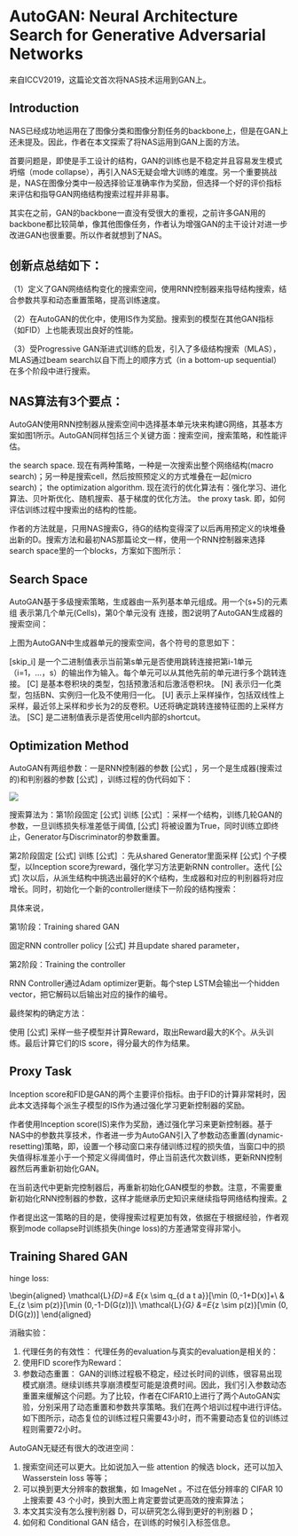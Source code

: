 

<!--
 * @version:
 * @Author:  StevenJokess https://github.com/StevenJokess
 * @Date: 2020-11-10 19:18:34
 * @LastEditors:  StevenJokess https://github.com/StevenJokess
 * @LastEditTime: 2020-12-27 15:55:25
 * @Description:
 * @TODO::
 * @Reference:https://zhuanlan.zhihu.com/p/115049575
 * [2]: Auto-GAN论文解读-论文部分 - 科技猛兽的文章 - 知乎
https://zhuanlan.zhihu.com/p/149458578
-->

# AutoGAN: Neural Architecture Search for Generative Adversarial Networks

来自ICCV2019，这篇论文首次将NAS技术运用到GAN上。

## Introduction

NAS已经成功地运用在了图像分类和图像分割任务的backbone上，但是在GAN上还未提及。因此，作者在本文探索了将NAS运用到GAN上面的方法。

首要问题是，即使是手工设计的结构，GAN的训练也是不稳定并且容易发生模式坍缩（mode collapse），再引入NAS无疑会增大训练的难度。另一个重要挑战是，NAS在图像分类中一般选择验证准确率作为奖励，但选择一个好的评价指标来评估和指导GAN网络结构搜索过程并非易事。

其实在之前，GAN的backbone一直没有受很大的重视，之前许多GAN用的backbone都比较简单，像其他图像任务，作者认为增强GAN的主干设计对进一步改进GAN也很重要。所以作者就想到了NAS。

## 创新点总结如下：

（1）定义了GAN网络结构变化的搜索空间，使用RNN控制器来指导结构搜索，结合参数共享和动态重置策略，提高训练速度。

（2）在AutoGAN的优化中，使用IS作为奖励。搜索到的模型在其他GAN指标（如FID）上也能表现出良好的性能。

（3）受Progressive GAN渐进式训练的启发，引入了多级结构搜索（MLAS），MLAS通过beam search以自下而上的顺序方式（in a bottom-up sequential）在多个阶段中进行搜索。

## NAS算法有3个要点：

AutoGAN使用RNN控制器从搜索空间中选择基本单元块来构建G网络，其基本方案如图1所示。AutoGAN同样包括三个关键方面：搜索空间，搜索策略，和性能评估。

the search space. 现在有两种策略，一种是一次搜索出整个网络结构(macro search)；另一种是搜索cell，然后按照预定义的方式堆叠在一起(micro search)；
the optimization algorithm. 现在流行的优化算法有：强化学习、进化算法、贝叶斯优化、随机搜索、基于梯度的优化方法。
the proxy task. 即，如何评估训练过程中搜索出的结构的性能。

作者的方法就是，只用NAS搜索G，待G的结构变得深了以后再用预定义的块堆叠出新的D。搜索方法和最初NAS那篇论文一样，使用一个RNN控制器来选择search space里的一个blocks，方案如下图所示：


## Search Space

AutoGAN基于多级搜索策略，生成器由一系列基本单元组成。用一个(s+5)的元素组 表示第几个单元(Cells)，第0个单元没有 连接，图2说明了AutoGAN生成器的搜索空间：

上图为AutoGAN中生成器单元的搜索空间，各个符号的意思如下：

[skip_i] 是一个二进制值表示当前第s单元是否使用跳转连接把第i-1单元（i=1，…，s）的输出作为输入。每个单元可以从其他先前的单元进行多个跳转连接。
[C] 是基本卷积块的类型，包括预激活和后激活卷积块。
[N] 表示归一化类型，包括BN、实例归一化及不使用归一化。
[U] 表示上采样操作，包括双线性上采样，最近邻上采样和步长为2的反卷积。U还将确定跳转连接特征图的上采样方法。
[SC] 是二进制值表示是否使用cell内部的shortcut。



## Optimization Method

AutoGAN有两组参数：一是RNN控制器的参数 [公式] ，另一个是生成器(搜索过的)和判别器的参数 [公式] ，训练过程的伪代码如下：

![](autoGAN_search.jpg)

搜索算法为：第1阶段固定 [公式] 训练 [公式] ：采样一个结构，训练几轮GAN的参数，一旦训练损失标准差低于阈值, [公式] 将被设置为True，同时训练立即终止，Generator与Discriminator的参数重置。

第2阶段固定 [公式] 训练 [公式] ：先从shared Generator里面采样 [公式] 个子模型，以Inception score为reward，强化学习方法更新RNN controller。迭代 [公式] 次以后，从派生结构中挑选出最好的K个结构，生成器和对应的判别器将对应增长。同时，初始化一个新的controller继续下一阶段的结构搜索：

具体来说，

第1阶段：Training shared GAN

固定RNN controller policy [公式] 并且update shared parameter，


第2阶段：Training the controller

RNN Controller通过Adam optimizer更新。每个step LSTM会输出一个hidden vector，把它解码以后输出对应的操作的编号。

最终架构的确定方法：

使用 [公式] 采样一些子模型并计算Reward，取出Reward最大的K个。从头训练。最后计算它们的IS score，得分最大的作为结果。



## Proxy Task

Inception score和FID是GAN的两个主要评价指标。由于FID的计算非常耗时，因此本文选择每个派生子模型的IS作为通过强化学习更新控制器的奖励。

作者使用Inception score(IS)来作为奖励，通过强化学习来更新控制器。基于NAS中的参数共享技术，作者进一步为AutoGAN引入了参数动态重置(dynamic-resetting)策略，即，设置一个移动窗口来存储训练过程的损失值，当窗口中的损失值得标准差小于一个预定义得阈值时，停止当前迭代次数训练，更新RNN控制器然后再重新初始化GAN。

在当前迭代中更新完控制器后，再重新初始化GAN模型的参数。注意，不需要重新初始化RNN控制器的参数，这样才能继承历史知识来继续指导网络结构搜索。[2]

作者提出这一策略的目的是，使得搜索过程更加有效，依据在于根据经验，作者观察到mode collapse时训练损失(hinge loss)的方差通常变得非常小。



## Training Shared GAN

hinge loss:

\begin{aligned}
\mathcal{L}_{D}=& E_{x \sim q_{d a t a}}[\min (0,-1+D(x)]+\\
& E_{z \sim p(z)}[\min (0,-1-D(G(z))]\\
\mathcal{L}_{G} &=E_{z \sim p(z)}[\min (0, D(G(z))]
\end{aligned}

消融实验：

1. 代理任务的有效性：
代理任务的evaluation与真实的evaluation是相关的：
2. 使用FID score作为Reward：
3. 参数动态重置：
GAN的训练过程极不稳定，经过长时间的训练，很容易出现模式崩溃。继续训练共享崩溃模型可能是浪费时间。因此，我们引入参数动态重置来缓解这个问题。为了比较，作者在CIFAR10上进行了两个AutoGAN实验，分别采用了动态重置和参数共享策略。我们在两个培训过程中进行评估。如下图所示，动态复位的训练过程只需要43小时，而不需要动态复位的训练过程则需要72小时。



AutoGAN无疑还有很大的改进空间：

1. 搜索空间还可以更大。比如说加入一些 attention 的候选 block，还可以加入 Wasserstein loss 等等；
2. 可以换到更大分辨率的数据集，如 ImageNet 。不过在低分辨率的 CIFAR 10 上搜索要 43 个小时，换到大图上肯定要尝试更高效的搜索算法；
3. 本文其实没有怎么搜判别器 D，可以研究怎么得到更好的判别器 D；
4. 如何和 Conditional GAN 结合，在训练的时候引入标签信息。



[1]: https://arxiv.org/abs/1908.03835
[2]: https://github.com/TAMU-VITA/AutoGAN
